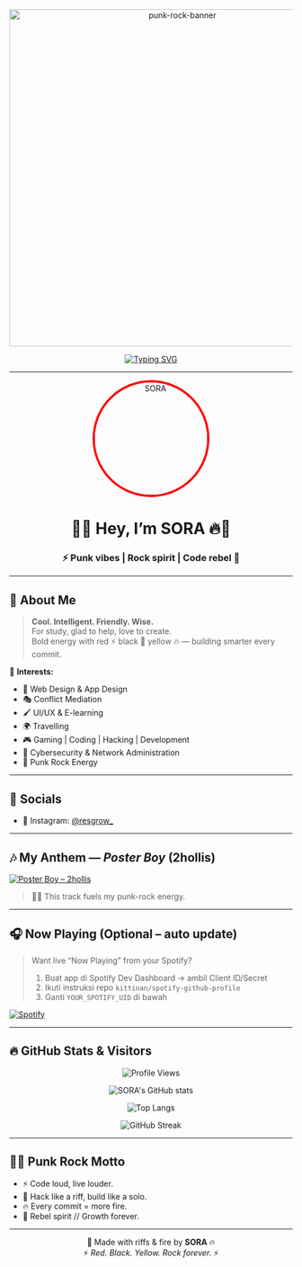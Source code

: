 
<!-- 🔥 Animated Banner -->
<div align="center">
  <img src="https://media.tenor.com/3bTxZ4HdrysAAAAC/fire-guitar.gif" alt="punk-rock-banner" width="600"/>
</div>

<!-- Typing Animation -->
<div align="center">
  
[![Typing SVG](https://readme-typing-svg.herokuapp.com?color=FF0000&center=true&vCenter=true&width=720&lines=🎸+Punk+Dev;🔥+Rock+Spirit;⚡+Code+Rebel;🖤+Study+Hard+//+Hack+Harder;🚀+Growth+in+Every+Commit)](https://git.io/typing-svg)

</div>

---

<!-- Profile Banner -->
<div align="center">
  <img src="J.png" alt="SORA" width="200" style="border-radius: 50%; border: 4px solid #ff0000;" />
  
  # 🎸🔥 Hey, I’m **SORA** 🔥🎸
  ### ⚡ Punk vibes | Rock spirit | Code rebel 🖤
</div>

---

## 🎤 About Me
> **Cool. Intelligent. Friendly. Wise.**  
> For study, glad to help, love to create.  
> Bold energy with red ⚡ black 🖤 yellow 🔥 — building smarter every commit.  

🎸 **Interests:**  
- 🎨 Web Design & App Design  
- 🎭 Conflict Mediation  
- 🖌️ UI/UX & E-learning  
- 🌍 Travelling  
- 🎮 Gaming | Coding | Hacking | Development  
- 🔐 Cybersecurity & Network Administration  
- 🎸 Punk Rock Energy  

---

## 📡 Socials
- 📸 Instagram: [@resgrow_](https://instagram.com/resgrow_)

---

## 🎶 My Anthem — *Poster Boy* (2hollis)
[![Poster Boy – 2hollis](https://img.shields.io/badge/Play_on_Spotify-Poster_Boy_(2hollis)-1DB954?style=for-the-badge&logo=spotify&logoColor=white)](https://open.spotify.com/track/0Gz4Q1Bmyef5yA0G6LIIQZ?si=e74989603e7941f5)

> 🎸🔥 This track fuels my punk-rock energy.

---

## 🎧 Now Playing (Optional – auto update)
> Want live “Now Playing” from your Spotify?  
> 1) Buat app di Spotify Dev Dashboard → ambil Client ID/Secret  
> 2) Ikuti instruksi repo `kittinan/spotify-github-profile`  
> 3) Ganti `YOUR_SPOTIFY_UID` di bawah

[![Spotify](https://spotify-github-profile.vercel.app/api/view?uid=YOUR_SPOTIFY_UID&cover_image=true&theme=novatorem&bar_color=ff0000&bar_color_cover=false)](https://open.spotify.com/user/YOUR_SPOTIFY_UID)

---

## 🔥 GitHub Stats & Visitors

<div align="center">

![Profile Views](https://komarev.com/ghpvc/?username=codenamesora&color=ff0000&style=for-the-badge&label=PROFILE+VIEWS)

![SORA's GitHub stats](https://github-readme-stats.vercel.app/api?username=codenamesora&show_icons=true&theme=tokyonight&hide_border=true&title_color=ff0000&icon_color=ffcc00)

![Top Langs](https://github-readme-stats.vercel.app/api/top-langs/?username=codenamesora&layout=compact&theme=tokyonight&hide_border=true&title_color=ff0000)

![GitHub Streak](https://github-readme-streak-stats.herokuapp.com/?user=codenamesora&theme=tokyonight&hide_border=true&ring=ff0000&fire=ffcc00&currStreakLabel=ffffff)

</div>

---

## 🎸🔥 Punk Rock Motto
- ⚡ Code loud, live louder.  
- 🎸 Hack like a riff, build like a solo.  
- 🔥 Every commit = more fire.  
- 🖤 Rebel spirit // Growth forever.  

---

<div align="center">
  
🎸 Made with riffs & fire by **SORA** 🔥  
⚡ _Red. Black. Yellow. Rock forever._ ⚡  

</div>
